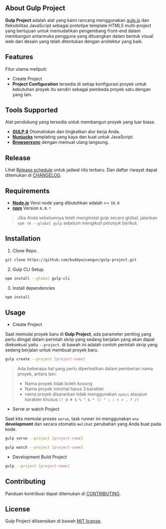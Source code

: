 ## About Gulp Project

**Gulp Project** adalah alat yang kami rancang menggunakan [gulp.js](https://gulpjs.com/) dan fleksibilitas JavaScript sebagai prototipe template HTML5 multi-project yang bertujuan untuk memudahkan pengembang front-end dalam membangun antarmuka pengguna yang dituangkan dalam bentuk visual web dari desain yang telah ditentukan dengan arsitektur yang baik.

## Features

Fitur utama meliputi:

- Create Project
- **Project Configuration** tersedia di setiap konfigurasi proyek untuk kebutuhan proyek itu sendiri sebagai pembeda proyek satu dengan yang lain.

## Tools Supported

Alat pendukung yang tersedia untuk membangun proyek yang luar biasa.

- [**GULP 4**](https://gulpjs.com/) Otomatiskan dan tingkatkan alur kerja Anda.
- [**Nunjucks**](https://mozilla.github.io/nunjucks/) templating yang kaya dan kuat untuk JavaScript.
- [**Browsersync**](https://browsersync.io/) dengan memuat ulang langsung.

## Release

Lihat [Release schedule](/CHANGELOG.md#release-schedule) untuk jadwal rilis terbaru. Dan daftar riwayat dapat ditemukan di [CHANGELOG](/CHANGELOG.md#changelog).

## Requirements

- **[Node.js](https://nodejs.org/en/)** Versi node yang dibutuhkan adalah >= `10.0`
- **[npm](https://www.npmjs.com/)** Version  `6.0.*`

> Jika Anda sebelumnya telah menginstal gulp secara global, jalankan `npm rm --global gulp` sebelum mengikuti petunjuk berikut.

## Installation

1. Clone Repo.
```sh
git clone https://github.com/buddywinangun/gulp-project.git
```

2. Gulp CLI Setup.
```sh
npm install --global gulp-cli
```

3. Install dependencies
```sh
npm install
```

## Usage

- Create Project

Saat memulai proyek baru di **Gulp Project**, ada parameter penting yang perlu diingat dalam perintah skrip yang sedang berjalan yang akan dapat dieksekusi yaitu `--project`. di bawah ini adalah contoh perintah skrip yang sedang berjalan untuk membuat proyek baru.
```sh
gulp create --project [project-name]
```

> Ada beberapa hal yang perlu diperhatikan dalam pemberian nama proyek, antara lain:
> - Nama proyek tidak boleh kosong
> - Nama proyek minimal harus 3 karakter
> - nama proyek disarankan tidak menggunakan `spasi` ataupun karakter khusus `(! @ # $ % ^ & * () " ; : < > , ? /)`

- Serve or watch Project

Saat kita memulai proses `serve`, task runner ini menggunakan `env` **development** dan secara otomatis `melihat` perubahan yang Anda buat pada kode.
```sh
gulp serve --project [project-name]
```
```sh
gulp watch --project [project-name]
```

- Development Build Project
```sh
gulp --project [project-name]
```

## Contributing

Panduan kontribusi dapat ditemukan di [CONTRIBUTING](.github/CONTRIBUTING.md).

## License

Gulp Project dilisensikan di bawah [MIT license](/LICENSE.md).
